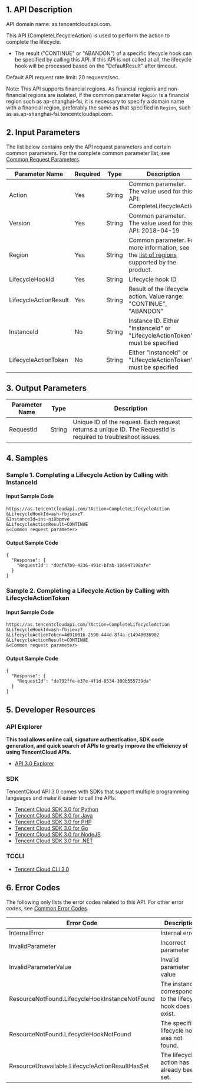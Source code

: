 ## 1. API Description

API domain name: as.tencentcloudapi.com.

This API (CompleteLifecycleAction) is used to perform the action to complete the lifecycle.

* The result ("CONTINUE" or "ABANDON") of a specific lifecycle hook can be specified by calling this API. If this API is not called at all, the lifecycle hook will be processed based on the "DefaultResult" after timeout.


Default API request rate limit: 20 requests/sec.

Note: This API supports financial regions. As financial regions and non-financial regions are isolated, if the common parameter `Region` is a financial region such as ap-shanghai-fsi, it is necessary to specify a domain name with a financial region, preferably the same as that specified in `Region`, such as as.ap-shanghai-fsi.tencentcloudapi.com.



## 2. Input Parameters

The list below contains only the API request parameters and certain common parameters. For the complete common parameter list, see [Common Request Parameters](/document/api/377/20426).

| Parameter Name | Required | Type | Description |
|---------|---------|---------|---------|
| Action | Yes | String | Common parameter. The value used for this API: CompleteLifecycleAction |
| Version | Yes | String | Common parameter. The value used for this API: 2018-04-19 |
| Region | Yes | String | Common parameter. For more information, see the [list of regions](/document/api/377/20426#.E5.9C.B0.E5.9F.9F.E5.88.97.E8.A1.A8) supported by the product. |
| LifecycleHookId | Yes | String | Lifecycle hook ID |
| LifecycleActionResult | Yes | String | Result of the lifecycle action. Value range: "CONTINUE", "ABANDON" |
| InstanceId | No | String | Instance ID. Either "InstanceId" or "LifecycleActionToken" must be specified |
| LifecycleActionToken | No | String | Either "InstanceId" or "LifecycleActionToken" must be specified |

## 3. Output Parameters

| Parameter Name | Type | Description |
|---------|---------|---------|
| RequestId | String | Unique ID of the request. Each request returns a unique ID. The RequestId is required to troubleshoot issues. |

## 4. Samples

### Sample 1. Completing a Lifecycle Action by Calling with InstanceId

#### Input Sample Code

```
https://as.tencentcloudapi.com/?Action=CompleteLifecycleAction
&LifecycleHookId=ash-fbjiexz7
&InstanceId=ins-ni8bpmve
&LifecycleActionResult=CONTINUE
&<Common request parameter>
```

#### Output Sample Code

```
{
  "Response": {
    "RequestId": "d0cf47b9-4236-491c-bfab-106947198afe"
  }
}
```

### Sample 2. Completing a Lifecycle Action by Calling with LifecycleActionToken

#### Input Sample Code

```
https://as.tencentcloudapi.com/?Action=CompleteLifecycleAction
&LifecycleHookId=ash-fbjiexz7
&LifecycleActionToken=4d910016-2590-444d-8f4a-c14940036902
&LifecycleActionResult=CONTINUE
&<Common request parameter>
```

#### Output Sample Code

```
{
  "Response": {
    "RequestId": "de792ffe-e37e-4f1d-8534-300b555739da"
  }
}
```


## 5. Developer Resources

### API Explorer

**This tool allows online call, signature authentication, SDK code generation, and quick search of APIs to greatly improve the efficiency of using TencentCloud APIs.**

* [API 3.0 Explorer](https://console.cloud.tencent.com/api/explorer?Product=as&Version=2018-04-19&Action=CompleteLifecycleAction)

### SDK

TencentCloud API 3.0 comes with SDKs that support multiple programming languages and make it easier to call the APIs.

* [Tencent Cloud SDK 3.0 for Python](https://github.com/TencentCloud/tencentcloud-sdk-python)
* [Tencent Cloud SDK 3.0 for Java](https://github.com/TencentCloud/tencentcloud-sdk-java)
* [Tencent Cloud SDK 3.0 for PHP](https://github.com/TencentCloud/tencentcloud-sdk-php)
* [Tencent Cloud SDK 3.0 for Go](https://github.com/TencentCloud/tencentcloud-sdk-go)
* [Tencent Cloud SDK 3.0 for NodeJS](https://github.com/TencentCloud/tencentcloud-sdk-nodejs)
* [Tencent Cloud SDK 3.0 for .NET](https://github.com/TencentCloud/tencentcloud-sdk-dotnet)

### TCCLI

* [Tencent Cloud CLI 3.0](https://cloud.tencent.com/document/product/440/6176)

## 6. Error Codes

The following only lists the error codes related to this API. For other error codes, see [Common Error Codes](/document/api/377/20428#.E5.85.AC.E5.85.B1.E9.94.99.E8.AF.AF.E7.A0.81).

| Error Code | Description |
|---------|---------|
| InternalError | Internal error. |
| InvalidParameter | Incorrect parameter |
| InvalidParameterValue | Invalid parameter value |
| ResourceNotFound.LifecycleHookInstanceNotFound | The instance corresponding to the lifecycle hook does not exist. |
| ResourceNotFound.LifecycleHookNotFound | The specified lifecycle hook was not found. |
| ResourceUnavailable.LifecycleActionResultHasSet | The lifecycle action has already been set. |
